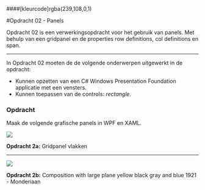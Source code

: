 ####[kleurcode]rgba(239,108,0,1)

#Opdracht 02 - Panels

Opdracht 02 is een verwerkingsopdracht voor het gebruik van panels. Met behulp van een gridpanel en de properties row definitions, col definitions en span.

------

In Opdracht 02 moeten de de volgende onderwerpen uitgewerkt in de opdracht:


- Kunnen opzetten van een C# Windows Presentation Foundation applicatie met een vensters.
- Kunnen toepassen van de controls:  *rectangle*.

### Opdracht

Maak de volgende grafische panels in WPF en XAML.

![](https://elo.kw1c.nl/CMS/Studie/811%20ICT-Academie/811%20VakkenInhoud/%5BB.07%20CSh%5D%20C%20Sharp/25187%20%C2%A0%20Applicatie-%20en%20mediaontwikkelaar/Periode%2009/Productie/04.%20Aanvullend/Gridpanel_vlakken.png)

**Opdracht 2a:** Gridpanel vlakken



------

![](https://elo.kw1c.nl/CMS/Studie/811%20ICT-Academie/811%20VakkenInhoud/%5BB.07%20CSh%5D%20C%20Sharp/25187%20%C2%A0%20Applicatie-%20en%20mediaontwikkelaar/Periode%2009/Productie/04.%20Aanvullend/composition-with-large-red-plane-yellow-black-gray-and-blue-1921.jpg)

**Opdracht 2b:** Composition with large plane yellow black gray and blue 1921 - Monderiaan

